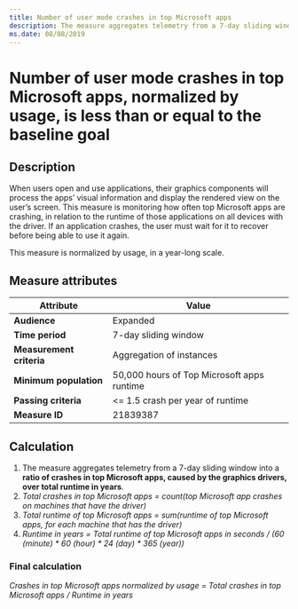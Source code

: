```yaml
---
title: Number of user mode crashes in top Microsoft apps
description: The measure aggregates telemetry from a 7-day sliding window into a ratio of crashes in top Microsoft apps, caused by the graphics drivers, over total runtime in years 
ms.date: 08/08/2019
---
```


# Number of user mode crashes in top Microsoft apps, normalized by usage, is less than or equal to the baseline goal

## Description

When users open and use applications, their graphics components will process the apps’ visual information and display the rendered view on the user’s screen. This measure is monitoring how often top Microsoft apps are crashing, in relation to the runtime of those applications on all devices with the driver. If an application crashes, the user must wait for it to recover before being able to use it again.

This measure is normalized by usage, in a year-long scale.

## Measure attributes

|Attribute|Value|
|----|----|
|**Audience**|Expanded|
|**Time period**|7-day sliding window|
|**Measurement criteria**|Aggregation of instances|
|**Minimum population**|50,000 hours of Top Microsoft apps runtime|
|**Passing criteria**|<= 1.5 crash per year of runtime|
|**Measure ID**|21839387|

## Calculation

1. The measure aggregates telemetry from a 7-day sliding window into a **ratio of crashes in top Microsoft apps, caused by the graphics drivers, over total runtime in years**.
2. *Total crashes in top Microsoft apps = count(top Microsoft app crashes on machines that have the driver)*
3. *Total runtime of top Microsoft apps = sum(runtime of top Microsoft apps, for each machine that has the driver)*
4. *Runtime in years = Total runtime of top Microsoft apps in seconds / (60 (minute) \* 60 (hour) \* 24 (day) \* 365 (year))*

### Final calculation

*Crashes in top Microsoft apps normalized by usage = Total crashes in top Microsoft apps / Runtime in years*
